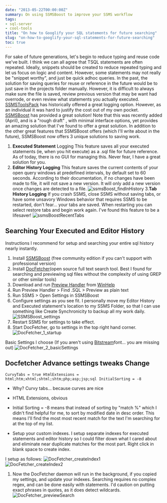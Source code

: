 ```yaml
---
date: "2013-05-22T00:00:00Z"
summary: On using SSMSBoost to improve your SSMS workflow
tags:
- sql-server
- cool-tools
title: "On how to Googlify your SQL statements for future searching"
slug: "on-how-to-googlify-your-sql-statements-for-future-searching"
toc: true
---
```


For sake of future generations, let's begin to reduce typing and reuse code we've built. I think we can all agree that TSQL statements are often repeated.
Ideally, snippets should be created to reduce repeated typing and let us focus on logic and content. However, some statements may not really be "snippet worthy", and just be quick adhoc queries.
In the past, the solution for saving queries for reuse or reference in the future would be to just save in the projects folder manually. However, it is difficult to always make sure the file is saved, review previous version that may be want had overrode, or even review what statements you actually executed. [SSMSToolsPack](http://www.ssmstoolspack.com/) has historically offered a great logging option. However, as an individual it was hard to justify the cost out of my own pocket. [SSMSBoost](http://www.ssmsboost.com/) has provided a great solution! Note that this was recently added (April), and is a "rough draft" , with minimal interface options, yet provides an amazing solution that I've found to offer a great solution.
In addition to the other great features that SSMSBoost offers (which I'll write about in the future), SSMSBoost now offers 3 unique solutions to saving work.

1. **Executed Statement** Logging This feature saves all your executed statements (ie, when you hit execute) as a .sql file for future reference.  As of today, there is no GUI for managing this. Never fear, I have a great solution for you.
2. **Editor History Logging** This feature saves the current contents of your open query windows at predefined intervals, by default set to 60 seconds. According to their documentation, if no changes have been made to file, it will not save a new version. It will only add a new version once changes are detected to a file.
![ssmsBoost_findInHistory](images/ssmsBoost_findInHistory_wl9xgr.jpg)
3.**Tab History Logging** If you crash SSMS, close SSMS without saving tabs, or have some unsavory Windows behavior that requires SSMS to be restarted, don't fear... your tabs are saved. When restarting you can select restore tabs and begin work again. I've found this feature to be a lifesaver!
![ssmsBoostRecentTabs](images/ssmsBoostRecentTabs_bndhth.jpg)

## Searching Your Executed and Editor History

Instructions I recommend for setup and searching your entire sql history nearly instantly.

1. Install [SSMSBoost](http://www.ssmsboost.com/) (free community edition if you can't support with professional version)
2. Install [DocFetcher](http://docfetcher.sourceforge.net/en/index.html)(open source full text search tool. Best I found for searching and previewing sql files without the complexity of using GREP or other similar tools)
3. Download and run [Preview Handler](http://www.winhelponline.com/utils/previewconfig.zip) from [WinHelp](http://www.winhelponline.com/)
4. Run Preview Handler > Find .SQL > Preview as plain text
5. Run SSMS > Open Settings in SSMSBoost
6. Configure settings as you see fit. I personally move my Editor History and Executed statement's location to my SSMS Folder, so that I can use something like Create Synchronicity to backup all my work daily.
![SSMSBoost_settings](images/SSMSBoost_settings_kzsbzr.jpg)
7. Restart SSMS for settings to take effect.
8. Start DocFetcher, go to settings in the top right hand corner.
![DocFetcher_1_startup](images/DocFetcher_1_startup_irjelx.jpg)

Basic Settings I choose (If you aren't using [Bitstream](http://ftp.gnome.org/pub/GNOME/sources/ttf-bitstream-vera/1.10/)font... you are missing out)
![DocFetcher_2_basicSettings](images/DocFetcher_2_basicSettings_unugtr.jpg)

## Docfetcher Advance settings tweaks Change

    CurvyTabs = true HtmlExtensions = html;htm;xhtml;shtml;shtm;php;asp;jsp;sql InitialSorting = -8

* Why? Curvy tabs... because curves are nice
* HTML Extensions, obvious
* Initial Sorting = -8 means that instead of sorting by "match %" which I didn't find helpful for me, to sort by modified date in desc order. This means I'll find the most most recent match for the text I'm searching for at the top of my list.

* Setup your custom indexes. I setup separate indexes for executed statements and editor history so I could filter down what I cared about and eliminate near duplicate matches for the most part. Right click in blank space to create index.

I setup as follows:
![DocFetcher_createIndex1](images/DocFetcher_createIndex1_t0qhl5.jpg)
<br>
![DocFetcher_createIndex2](images/DocFetcher_createIndex2_i121sx.jpg)

1. Now the DocFetcher daemon will run in the background, if you copied my settings, and update your indexes.  Searching requires no complex regex, and can be done easily with statements. I'd caution on putting exact phrases in quotes, as it does detect wildcards.
![DocFetcher_previewSearch](images/DocFetcher_previewSearch_m2g07n.jpg)
